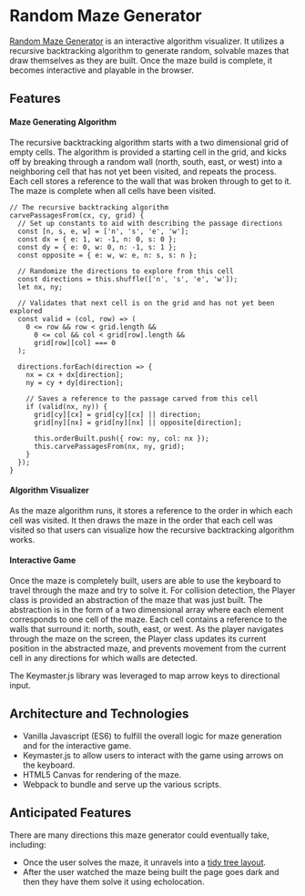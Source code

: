 # Random Maze Generator

[Random Maze Generator](https://djfletcher.github.io/MazeGenerator/) is an interactive algorithm visualizer. It utilizes a recursive backtracking algorithm to generate random, solvable mazes that draw themselves as they are built. Once the maze build is complete, it becomes interactive and playable in the browser.

## Features

#### Maze Generating Algorithm

The recursive backtracking algorithm starts with a two dimensional grid of empty cells. The algorithm is provided a starting cell in the grid, and kicks off by breaking through a random wall (north, south, east, or west) into a neighboring cell that has not yet been visited, and repeats the process. Each cell stores a reference to the wall that was broken through to get to it. The maze is complete when all cells have been visited.

````
// The recursive backtracking algorithm
carvePassagesFrom(cx, cy, grid) {
  // Set up constants to aid with describing the passage directions
  const [n, s, e, w] = ['n', 's', 'e', 'w'];
  const dx = { e: 1, w: -1, n: 0, s: 0 };
  const dy = { e: 0, w: 0, n: -1, s: 1 };
  const opposite = { e: w, w: e, n: s, s: n };

  // Randomize the directions to explore from this cell
  const directions = this.shuffle(['n', 's', 'e', 'w']);
  let nx, ny;

  // Validates that next cell is on the grid and has not yet been explored
  const valid = (col, row) => (
    0 <= row && row < grid.length &&
      0 <= col && col < grid[row].length &&
      grid[row][col] === 0
  );

  directions.forEach(direction => {
    nx = cx + dx[direction];
    ny = cy + dy[direction];

    // Saves a reference to the passage carved from this cell
    if (valid(nx, ny)) {
      grid[cy][cx] = grid[cy][cx] || direction;
      grid[ny][nx] = grid[ny][nx] || opposite[direction];

      this.orderBuilt.push({ row: ny, col: nx });
      this.carvePassagesFrom(nx, ny, grid);
    }
  });
}
````

#### Algorithm Visualizer

As the maze algorithm runs, it stores a reference to the order in which each cell was visited. It then draws the maze in the order that each cell was visited so that users can visualize how the recursive backtracking algorithm works.


#### Interactive Game

Once the maze is completely built, users are able to use the keyboard to travel through the maze and try to solve it. For collision detection, the Player class is provided an abstraction of the maze that was just built. The abstraction is in the form of a two dimensional array where each element corresponds to one cell of the maze. Each cell contains a reference to the walls that surround it: north, south, east, or west. As the player navigates through the maze on the screen, the Player class updates its current position in the abstracted maze, and prevents movement from the current cell in any directions for which walls are detected.

The Keymaster.js library was leveraged to map arrow keys to directional input.

## Architecture and Technologies

+ Vanilla Javascript (ES6) to fulfill the overall logic for maze generation and for the interactive game.
+ Keymaster.js to allow users to interact with the game using arrows on the keyboard.
+ HTML5 Canvas for rendering of the maze.
+ Webpack to bundle and serve up the various scripts.

## Anticipated Features

There are many directions this maze generator could eventually take, including:

+ Once the user solves the maze, it unravels into a <a href="https://bl.ocks.org/mbostock/061b3929ba0f3964d335" target="_blank">tidy tree layout</a>.
+ After the user watched the maze being built the page goes dark and then they have them solve it using echolocation.
